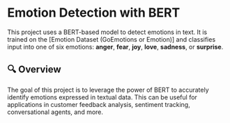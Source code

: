 # Emotion Detection with BERT

This project uses a BERT-based model to detect emotions in text. It is trained on the [Emotion Dataset (GoEmotions or Emotion)] and classifies input into one of six emotions: **anger**, **fear**, **joy**, **love**, **sadness**, or **surprise**.

## 🔍 Overview

The goal of this project is to leverage the power of BERT to accurately identify emotions expressed in textual data. This can be useful for applications in customer feedback analysis, sentiment tracking, conversational agents, and more.
